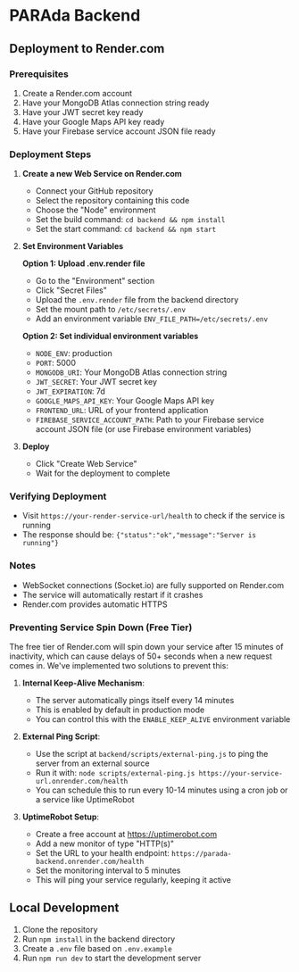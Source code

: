 # PARAda Backend

## Deployment to Render.com

### Prerequisites
1. Create a Render.com account
2. Have your MongoDB Atlas connection string ready
3. Have your JWT secret key ready
4. Have your Google Maps API key ready
5. Have your Firebase service account JSON file ready

### Deployment Steps

1. **Create a new Web Service on Render.com**
   - Connect your GitHub repository
   - Select the repository containing this code
   - Choose the "Node" environment
   - Set the build command: `cd backend && npm install`
   - Set the start command: `cd backend && npm start`

2. **Set Environment Variables**
   
   **Option 1: Upload .env.render file**
   - Go to the "Environment" section
   - Click "Secret Files"
   - Upload the `.env.render` file from the backend directory
   - Set the mount path to `/etc/secrets/.env`
   - Add an environment variable `ENV_FILE_PATH=/etc/secrets/.env`
   
   **Option 2: Set individual environment variables**
   - `NODE_ENV`: production
   - `PORT`: 5000
   - `MONGODB_URI`: Your MongoDB Atlas connection string
   - `JWT_SECRET`: Your JWT secret key
   - `JWT_EXPIRATION`: 7d
   - `GOOGLE_MAPS_API_KEY`: Your Google Maps API key
   - `FRONTEND_URL`: URL of your frontend application
   - `FIREBASE_SERVICE_ACCOUNT_PATH`: Path to your Firebase service account JSON file (or use Firebase environment variables)

3. **Deploy**
   - Click "Create Web Service"
   - Wait for the deployment to complete

### Verifying Deployment
- Visit `https://your-render-service-url/health` to check if the service is running
- The response should be: `{"status":"ok","message":"Server is running"}`

### Notes
- WebSocket connections (Socket.io) are fully supported on Render.com
- The service will automatically restart if it crashes
- Render.com provides automatic HTTPS

### Preventing Service Spin Down (Free Tier)
The free tier of Render.com will spin down your service after 15 minutes of inactivity, which can cause delays of 50+ seconds when a new request comes in. We've implemented two solutions to prevent this:

1. **Internal Keep-Alive Mechanism**:
   - The server automatically pings itself every 14 minutes
   - This is enabled by default in production mode
   - You can control this with the `ENABLE_KEEP_ALIVE` environment variable

2. **External Ping Script**:
   - Use the script at `backend/scripts/external-ping.js` to ping the server from an external source
   - Run it with: `node scripts/external-ping.js https://your-service-url.onrender.com/health`
   - You can schedule this to run every 10-14 minutes using a cron job or a service like UptimeRobot

3. **UptimeRobot Setup**:
   - Create a free account at https://uptimerobot.com
   - Add a new monitor of type "HTTP(s)"
   - Set the URL to your health endpoint: `https://parada-backend.onrender.com/health`
   - Set the monitoring interval to 5 minutes
   - This will ping your service regularly, keeping it active

## Local Development
1. Clone the repository
2. Run `npm install` in the backend directory
3. Create a `.env` file based on `.env.example`
4. Run `npm run dev` to start the development server 